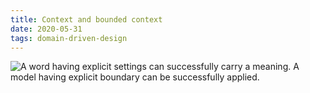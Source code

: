 ```yaml
---
title: Context and bounded context
date: 2020-05-31
tags: domain-driven-design
---
```


![A word having explicit settings can successfully carry a meaning. A model having explicit boundary can be successfully applied.](/img/context-and-bounded-context.svg)